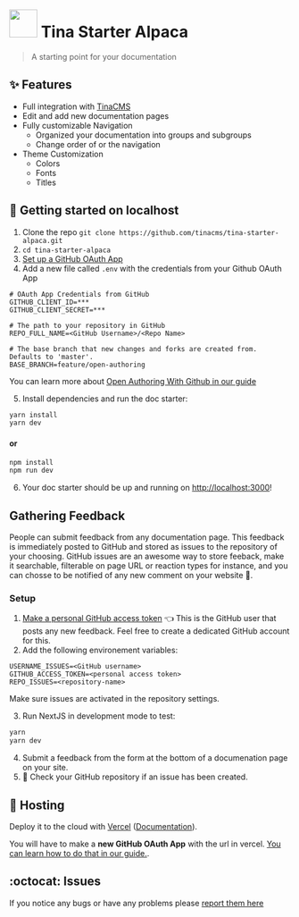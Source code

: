 # <img width="50" src="https://raw.githubusercontent.com/tinacms/tinacms.org/master/public/svg/tina-icon.svg" /> Tina Starter Alpaca
> A starting point for your documentation


## :sparkles: Features

- Full integration with [TinaCMS](https://tinacms.org)
- Edit and add new documentation pages
- Fully customizable Navigation
  - Organized your documentation into groups and subgroups
  - Change order of or the navigation 
- Theme Customization
  - Colors
  - Fonts
  - Titles
  


## :memo: Getting started on localhost
1. Clone the repo  `git clone https://github.com/tinacms/tina-starter-alpaca.git`
2. ```cd tina-starter-alpaca```
3. [Set up a GitHub OAuth App](https://tinacms.org/guides/nextjs/github-open-authoring/github-oauth-app)  
4. Add a new file called `.env` with the credentials from your Github OAuth App

```env
# OAuth App Credentials from GitHub
GITHUB_CLIENT_ID=***
GITHUB_CLIENT_SECRET=***

# The path to your repository in GitHub
REPO_FULL_NAME=<GitHub Username>/<Repo Name>

# The base branch that new changes and forks are created from. Defaults to 'master'.
BASE_BRANCH=feature/open-authoring
```
You can learn more about [Open Authoring With Github in our guide](https://tinacms.org/guides/nextjs/github-open-authoring/initial-setup)

5. Install dependencies and run the doc starter:
   
```bash
yarn install
yarn dev
```
#### or
```bash
npm install
npm run dev
```
6. Your doc starter should be up and running on [http://localhost:3000](http://localhost:3000)!


## Gathering Feedback

People can submit  feedback from any documentation page. This feedback is immediately posted to GitHub and stored as issues to the repository of your choosing.
GitHub issues are an awesome way to store feeback, make it searchable, filterable on page URL or reaction types for instance, and you can chosse to be notified of any new comment on your website 🔔.

### Setup

1. [Make a personal GitHub access token](https://docs.github.com/en/github/authenticating-to-github/creating-a-personal-access-token) 👈 This is the GitHub user that posts any new feedback. Feel free to create a dedicated GitHub account for this.
2. Add the following environement variables:
```env
USERNAME_ISSUES=<GitHub username>
GITHUB_ACCESS_TOKEN=<personal access token>
REPO_ISSUES=<repository-name> 
```

Make sure issues are activated in the repository settings.

3. Run NextJS in development mode to test:
```bash
yarn
yarn dev
```
4. Submit a feedback from the form at the bottom of a documenation page on your site. 
5.  👀 Check your GitHub repository if an issue has been created.


## :link: Hosting
Deploy it to the cloud with [Vercel](https://vercel.com/import?filter=next.js&utm_source=github&utm_medium=readme&utm_campaign=next-example) ([Documentation](https://nextjs.org/docs/deployment)).

You will have to make a **new GitHub OAuth App** with the url in vercel. [You can learn how to do that in our guide.](https://tinacms.org/guides/nextjs/github-open-authoring/hosting-vercel).

## :octocat: Issues

If you notice any bugs or have any problems please [report them here](https://github.com/tinacms/tina-starter-alpaca/issues/new)
